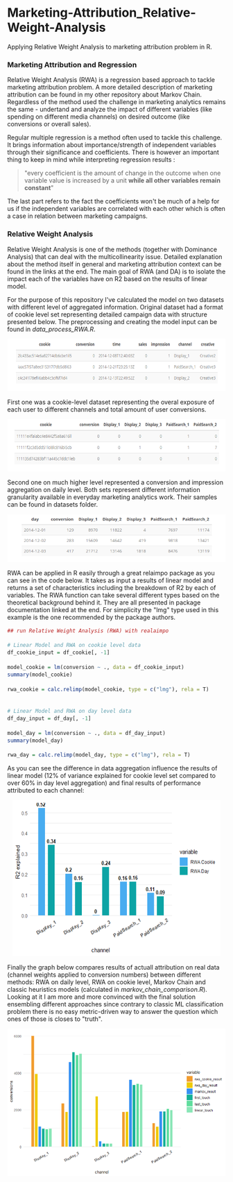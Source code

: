 # Marketing-Attribution_Relative-Weight-Analysis

Applying Relative Weight Analysis to marketing attribution problem in R.

### Marketing Attribution and Regression
Relative Weight Analysis (RWA) is a regression based approach to tackle marketing attribution problem.
A more detailed description of marketing attribution can be found in my other repository about Markov Chain. Regardless of the method used
the challenge in marketing analytics remains the same - undertand and analyze the impact of different variables 
(like spending on different media channels) on desired outcome (like conversions or overall sales).

Regular multiple regression is a method often used to tackle this challenge. It brings information about importance/strength of independent
variables through their significance and coefficients. There is however an important thing to keep in mind while interpreting regression results :
> "every coefficient is the amount of change in the outcome when one variable value is increased by a unit **while all other variables remain constant**"

The last part refers to the fact the coefficients won't be much of a help for us if the independent variables are correlated with each 
other which is often a case in relation between marketing campaigns. 

### Relative Weight Analysis
Relative Weight Analysis is one of the methods (together with Dominance Analysis) that can deal with the multicollinearity
issue. Detailed explanation about the method itself in general and marketing attribution context can be found in the links at the end.
The main goal of RWA (and DA) is to isolate the impact each of the variables have on R2 based on the results of linear model.

For the purpose of this repository I've calculated the model on two datasets with different level of aggregated information. 
Original dataset had a format of cookie level set representing detailed campaign data with structure presented below.
The preprocessing and creating the model input can be found in *data_process_RWA.R*.

<p align="center">
  <img src="https://github.com/MatCyt/relative-weight-analysis/blob/master/img/original_dataset_structure.png"
       width="670" height="120">

First one was a cookie-level dataset representing the overal exposure of each user to different channels and total amount of user conversions. 

<p align="center">
  <img src="https://github.com/MatCyt/relative-weight-analysis/blob/master/img/cookie_input_structure.png"
       width="670" height="120">

Second one on much higher level represented a conversion and impression aggregation on daily level. Both sets represent different information granularity available in everyday marketing analytics work. Their samples can be found in datasets folder.

<p align="center">
  <img src="https://github.com/MatCyt/relative-weight-analysis/blob/master/img/day_input_structure.png"
       width="620" height="110">

RWA can be applied in R easily through a great relaimpo package as you can see in the code below. It takes as input a results of linear model and returns a set of characteristics
including the breakdown of R2 by each of variables. The RWA function can take several different types based on the theoretical background
behind it. They are all presented in package documentation linked at the end. For simplicity the "lmg" type used in this example is the
one recommended by the package authors.

``` R
## run Relative Weight Analysis (RWA) with realaimpo

# Linear Model and RWA on cookie level data
df_cookie_input = df_cookie[, -1]

model_cookie = lm(conversion ~ ., data = df_cookie_input)
summary(model_cookie)

rwa_cookie = calc.relimp(model_cookie, type = c("lmg"), rela = T)


# Linear Model and RWA on day level data
df_day_input = df_day[, -1]

model_day = lm(conversion ~ ., data = df_day_input)
summary(model_day)

rwa_day = calc.relimp(model_day, type = c("lmg"), rela = T)
 ```

As you can see the difference in data aggregation influence the results of linear model (12% of variance explained for cookie level set compared
to over 60% in day level aggregation) and final results of performance attributed to each channel:

<p align="center">
  <img src="https://github.com/MatCyt/relative-weight-analysis/blob/master/img/compare_aggregation_RWA.png" alt="Aggregation Level"
       width="480" height="360">

Finally the graph below compares results of actuall attribution on real data (channel weights applied to conversion numbers) between 
different methods: RWA on daily level, RWA on cookie level, Markov Chain and classic heuristics models (calculated in *markov_chain_comparison.R*).
Looking at it I am more and more convinced with the final solution ensembling different approaches since contrary to 
classic ML classification problem there is no easy metric-driven way to answer the question which ones of those is closes to "truth".

<p align="center">
  <img src="https://github.com/MatCyt/relative-weight-analysis/blob/master/img/attribution_methods_comparison.png" alt="Attribution Comparison">









